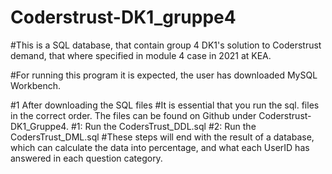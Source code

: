 # Coderstrust-DK1_gruppe4

#This is a SQL database, that contain group 4 DK1's solution to Coderstrust demand, that where specified in module 4 case in 2021 at KEA.

#For running this program it is expected, the user has downloaded MySQL Workbench.

#1 After downloading the SQL files 
#It is essential that you run the sql. files in the correct order. The files can be found on Github under Coderstrust-DK1_Gruppe4.
  #1: Run the CodersTrust_DDL.sql
  #2: Run the CodersTrust_DML.sql
#These steps will end with the result of a database, which can calculate the data into percentage, and what each UserID has answered in each question category.

